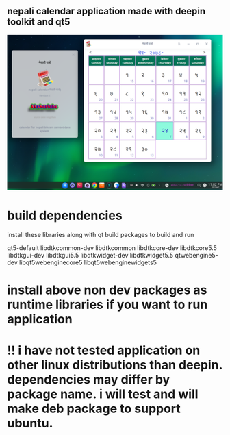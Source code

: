 ## nepali calendar application  made with deepin toolkit and qt5

![image](img/screen.png)


# build dependencies

install these libraries along with qt build packages to build and run 

 qt5-default libdtkcommon-dev libdtkcommon libdtkcore-dev  libdtkcore5.5 libdtkgui-dev libdtkgui5.5 libdtkwidget-dev libdtkwidget5.5 qtwebengine5-dev libqt5webenginecore5 libqt5webenginewidgets5

# install above non dev packages as runtime libraries if you want to run application

#  !! i have not tested application on other linux distributions than deepin. dependencies may differ by package name. i will test and will make deb package to support ubuntu.
